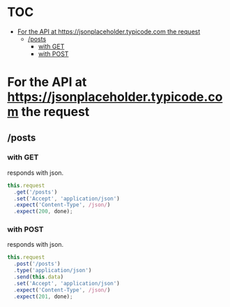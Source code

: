 # TOC
   - [For the API at https://jsonplaceholder.typicode.com the request](#for-the-api-at-httpsjsonplaceholdertypicodecom-the-request)
     - [/posts](#for-the-api-at-httpsjsonplaceholdertypicodecom-the-request-posts)
       - [with GET](#for-the-api-at-httpsjsonplaceholdertypicodecom-the-request-posts-with-get)
       - [with POST](#for-the-api-at-httpsjsonplaceholdertypicodecom-the-request-posts-with-post)
<a name=""></a>
 
<a name="for-the-api-at-httpsjsonplaceholdertypicodecom-the-request"></a>
# For the API at https://jsonplaceholder.typicode.com the request
<a name="for-the-api-at-httpsjsonplaceholdertypicodecom-the-request-posts"></a>
## /posts
<a name="for-the-api-at-httpsjsonplaceholdertypicodecom-the-request-posts-with-get"></a>
### with GET
responds with json.

```js
this.request
  .get('/posts')
  .set('Accept', 'application/json')
  .expect('Content-Type', /json/)
  .expect(200, done);
```

<a name="for-the-api-at-httpsjsonplaceholdertypicodecom-the-request-posts-with-post"></a>
### with POST
responds with json.

```js
this.request
  .post('/posts')
  .type('application/json')
  .send(this.data)
  .set('Accept', 'application/json')
  .expect('Content-Type', /json/)
  .expect(201, done);
```

